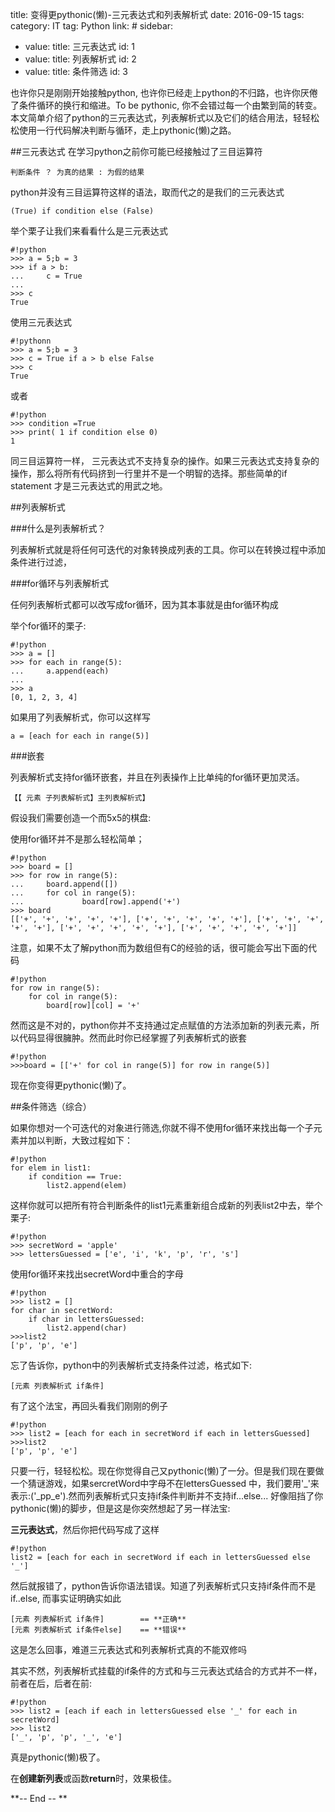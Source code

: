 title: 变得更pythonic(懒)-三元表达式和列表解析式
date: 2016-09-15
tags:
    category: IT
    tag: Python
    link: #
sidebar:
- value:
    title: 三元表达式
    id: 1
- value:
    title: 列表解析式
    id: 2
- value:
    title: 条件筛选
    id: 3



	
也许你只是刚刚开始接触python, 也许你已经走上python的不归路，也许你厌倦了条件循环的换行和缩进。To be pythonic, 你不会错过每一个由繁到简的转变。本文简单介绍了python的三元表达式，列表解析式以及它们的结合用法，轻轻松松使用一行代码解决判断与循环，走上pythonic(懒)之路。

<!--More-->


##<a name = '1'>三元表达式</a>
在学习python之前你可能已经接触过了三目运算符
		
	判断条件 ？ 为真的结果 : 为假的结果
	
python并没有三目运算符这样的语法，取而代之的是我们的三元表达式

	(True) if condition else (False)

举个栗子让我们来看看什么是三元表达式

	#!python
	>>> a = 5;b = 3
	>>> if a > b:
	...     c = True
	... 
	>>> c
	True

使用三元表达式

	#!pythonn
	>>> a = 5;b = 3
	>>> c = True if a > b else False
	>>> c
	True

	
或者 

	#!python
	>>> condition =True
	>>> print( 1 if condition else 0)
	1

同三目运算符一样， 三元表达式不支持复杂的操作。如果三元表达式支持复杂的操作，那么将所有代码挤到一行里并不是一个明智的选择。那些简单的if statement 才是三元表达式的用武之地。
	
	
##<a name = '2'>列表解析式</a>

###什么是列表解析式？

列表解析式就是将任何可迭代的对象转换成列表的工具。你可以在转换过程中添加条件进行过滤，

###for循环与列表解析式

任何列表解析式都可以改写成for循环，因为其本事就是由for循环构成

举个for循环的栗子:

	#!python
	>>> a = []
	>>> for each in range(5):
	...     a.append(each)
	... 
	>>> a
	[0, 1, 2, 3, 4]
	
如果用了列表解析式，你可以这样写

	a = [each for each in range(5)]
	
###嵌套

列表解析式支持for循环嵌套，并且在列表操作上比单纯的for循环更加灵活。

	【【 元素 子列表解析式】主列表解析式】



假设我们需要创造一个而5x5的棋盘:


使用for循环并不是那么轻松简单；

	#!python
	>>> board = []
	>>> for row in range(5):
	...     board.append([])
	...     for col in range(5):
	...             board[row].append('+')
	>>> board
	[['+', '+', '+', '+', '+'], ['+', '+', '+', '+', '+'], ['+', '+', '+', '+', '+'], ['+', '+', '+', '+', '+'], ['+', '+', '+', '+', '+']]

注意，如果不太了解python而为数组但有C的经验的话，很可能会写出下面的代码

	#!python
	for row in range(5):
		for col in range(5):
			board[row][col] = '+'
			
然而这是不对的，python你并不支持通过定点赋值的方法添加新的列表元素，所以代码显得很臃肿。然而此时你已经掌握了列表解析式的嵌套

	#!python
	>>>board = [['+' for col in range(5)] for row in range(5)]

现在你变得更pythonic(懒)了。


##<a name = '3'>条件筛选（综合）</a>


如果你想对一个可迭代的对象进行筛选,你就不得不使用for循环来找出每一个子元素并加以判断，大致过程如下：
	
	#!python
	for elem in list1:
		if condition == True:
			list2.append(elem)
			
这样你就可以把所有符合判断条件的list1元素重新组合成新的列表list2中去，举个栗子:

	#!python
	>>> secretWord = 'apple' 
	>>> lettersGuessed = ['e', 'i', 'k', 'p', 'r', 's']
使用for循环来找出secretWord中重合的字母

	#!python
	>>> list2 = []
	for char in secretWord:
		if char in lettersGuessed:
			list2.append(char)
	>>>list2
	['p', 'p', 'e']

忘了告诉你，python中的列表解析式支持条件过滤，格式如下:

	[元素 列表解析式 if条件]
	
有了这个法宝，再回头看我们刚刚的例子

	#!python
	>>> list2 = [each for each in secretWord if each in lettersGuessed]
	>>>list2
	['p', 'p', 'e']

只要一行，轻轻松松。现在你觉得自己又pythonic(懒)了一分。但是我们现在要做一个猜谜游戏，如果sercretWord中字母不在lettersGuessed 中，我们要用'_'来表示:('_pp_e').然而列表解析式只支持if条件判断并不支持if...else... 好像阻挡了你pythonic(懒)的脚步，但是这是你突然想起了另一样法宝:

**三元表达式**，然后你把代码写成了这样

	#!python
	list2 = [each for each in secretWord if each in lettersGuessed else '_']
	
然后就报错了，python告诉你语法错误。知道了列表解析式只支持if条件而不是if..else, 而事实证明确实如此

	[元素 列表解析式 if条件]        == **正确**
	[元素 列表解析式 if条件else]    == **错误**
	
这是怎么回事，难道三元表达式和列表解析式真的不能双修吗

其实不然，列表解析式挂载的if条件的方式和与三元表达式结合的方式并不一样，前者在后，后者在前:

	#!python
	>>> list2 = [each if each in lettersGuessed else '_' for each in secretWord]
	>>> list2
	['_', 'p', 'p', '_', 'e']




真是pythonic(懒)极了。

在**创建新列表**或函数**return**时，效果极佳。

**-- End -- **
	
